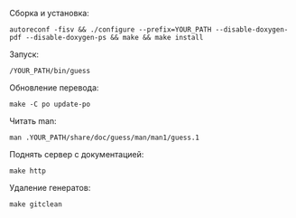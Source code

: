 Сборка и установка: 

    autoreconf -fisv && ./configure --prefix=YOUR_PATH --disable-doxygen-pdf --disable-doxygen-ps && make && make install

Запуск: 

    /YOUR_PATH/bin/guess

Обновление перевода: 

    make -C po update-po

Читать man:

    man .YOUR_PATH/share/doc/guess/man/man1/guess.1

Поднять сервер с документацией:

    make http

Удаление генератов: 

    make gitclean
